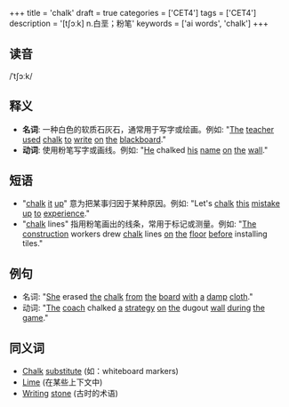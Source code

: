 +++
title = 'chalk'
draft = true
categories = ['CET4']
tags = ['CET4']
description = '[t∫ɔːk] n.白垩；粉笔'
keywords = ['ai words', 'chalk']
+++

## 读音
/ˈtʃɔːk/

## 释义
- **名词**: 一种白色的软质石灰石，通常用于写字或绘画。例如: "[The](/zh/post/the/) [teacher](/zh/post/teacher/) [used](/zh/post/used/) [chalk](/zh/post/chalk/) [to](/zh/post/to/) [write](/zh/post/write/) [on](/zh/post/on/) [the](/zh/post/the/) [blackboard](/zh/post/blackboard/)."
- **动词**: 使用粉笔写字或画线。例如: "[He](/zh/post/he/) chalked [his](/zh/post/his/) [name](/zh/post/name/) [on](/zh/post/on/) [the](/zh/post/the/) [wall](/zh/post/wall/)."

## 短语
- "[chalk](/zh/post/chalk/) [it](/zh/post/it/) [up](/zh/post/up/)" 意为把某事归因于某种原因。例如: "Let's [chalk](/zh/post/chalk/) [this](/zh/post/this/) [mistake](/zh/post/mistake/) [up](/zh/post/up/) [to](/zh/post/to/) [experience](/zh/post/experience/)."
- "[chalk](/zh/post/chalk/) lines" 指用粉笔画出的线条，常用于标记或测量。例如: "[The](/zh/post/the/) [construction](/zh/post/construction/) workers drew [chalk](/zh/post/chalk/) lines [on](/zh/post/on/) [the](/zh/post/the/) [floor](/zh/post/floor/) [before](/zh/post/before/) installing tiles."

## 例句
- 名词: "[She](/zh/post/she/) erased [the](/zh/post/the/) [chalk](/zh/post/chalk/) [from](/zh/post/from/) [the](/zh/post/the/) [board](/zh/post/board/) [with](/zh/post/with/) [a](/zh/post/a/) [damp](/zh/post/damp/) [cloth](/zh/post/cloth/)."
- 动词: "[The](/zh/post/the/) [coach](/zh/post/coach/) chalked [a](/zh/post/a/) [strategy](/zh/post/strategy/) [on](/zh/post/on/) [the](/zh/post/the/) dugout [wall](/zh/post/wall/) [during](/zh/post/during/) [the](/zh/post/the/) [game](/zh/post/game/)."

## 同义词
- [Chalk](/zh/post/chalk/) [substitute](/zh/post/substitute/) (如：whiteboard markers)
- [Lime](/zh/post/lime/) (在某些上下文中)
- [Writing](/zh/post/writing/) [stone](/zh/post/stone/) (古时的术语)
